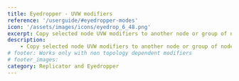 ```yaml
---
title: Eyedropper - UVW modifiers
reference: '/userguide/#eyedropper-modes'
icon: '/assets/images/icons/eyedrop_6_48.png'
excerpt: Copy selected node UVW modifiers to another node or group of nodes.
description:
    - Copy selected node UVW modifiers to another node or group of nodes.
# footer: Works only with non topology dependent modifiers
# footer_images:
category: Replicator and Eyedropper
---
```

